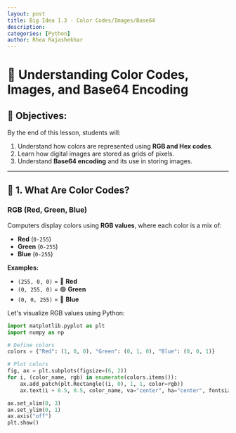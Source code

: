 ```yaml
---
layout: post
title: Big Idea 1.3 - Color Codes/Images/Base64
description:
categories: [Python]
author: Rhea Rajashekhar
---
```


# 🎨 Understanding Color Codes, Images, and Base64 Encoding

## 📌 Objectives:
By the end of this lesson, students will:
1. Understand how colors are represented using **RGB and Hex codes**.
2. Learn how digital images are stored as grids of pixels.
3. Understand **Base64 encoding** and its use in storing images.

---

## 🎨 1. What Are Color Codes?

### **RGB (Red, Green, Blue)**
Computers display colors using **RGB values**, where each color is a mix of:
- **Red** (`0-255`)
- **Green** (`0-255`)
- **Blue** (`0-255`)

**Examples:**
- `(255, 0, 0)` = 🔴 **Red**
- `(0, 255, 0)` = 🟢 **Green**
- `(0, 0, 255)` = 🔵 **Blue**

Let's visualize RGB values using Python:

```python
import matplotlib.pyplot as plt
import numpy as np

# Define colors
colors = {"Red": (1, 0, 0), "Green": (0, 1, 0), "Blue": (0, 0, 1)}

# Plot colors
fig, ax = plt.subplots(figsize=(6, 2))
for i, (color_name, rgb) in enumerate(colors.items()):
    ax.add_patch(plt.Rectangle((i, 0), 1, 1, color=rgb))
    ax.text(i + 0.5, 0.5, color_name, va="center", ha="center", fontsize=12, color="white")

ax.set_xlim(0, 3)
ax.set_ylim(0, 1)
ax.axis("off")
plt.show()
